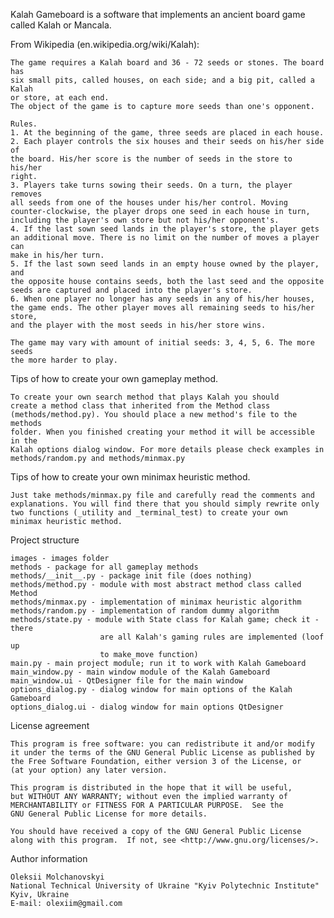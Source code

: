 Kalah Gameboard is a software that implements an ancient board game called
Kalah or Mancala.

From Wikipedia (en.wikipedia.org/wiki/Kalah):
    
    The game requires a Kalah board and 36 - 72 seeds or stones. The board has 
    six small pits, called houses, on each side; and a big pit, called a Kalah 
    or store, at each end. 
    The object of the game is to capture more seeds than one's opponent.
    
    Rules.
    1. At the beginning of the game, three seeds are placed in each house.
    2. Each player controls the six houses and their seeds on his/her side of 
    the board. His/her score is the number of seeds in the store to his/her 
    right.
    3. Players take turns sowing their seeds. On a turn, the player removes 
    all seeds from one of the houses under his/her control. Moving 
    counter-clockwise, the player drops one seed in each house in turn, 
    including the player's own store but not his/her opponent's.
    4. If the last sown seed lands in the player's store, the player gets 
    an additional move. There is no limit on the number of moves a player can 
    make in his/her turn.
    5. If the last sown seed lands in an empty house owned by the player, and 
    the opposite house contains seeds, both the last seed and the opposite 
    seeds are captured and placed into the player's store.
    6. When one player no longer has any seeds in any of his/her houses, 
    the game ends. The other player moves all remaining seeds to his/her store, 
    and the player with the most seeds in his/her store wins.
    
    The game may vary with amount of initial seeds: 3, 4, 5, 6. The more seeds
    the more harder to play.

Tips of how to create your own gameplay method.

    To create your own search method that plays Kalah you should 
    create a method class that inherited from the Method class 
    (methods/method.py). You should place a new method's file to the methods
    folder. When you finished creating your method it will be accessible in the 
    Kalah options dialog window. For more details please check examples in 
    methods/random.py and methods/minmax.py

Tips of how to create your own minimax heuristic method.

    Just take methods/minmax.py file and carefully read the comments and 
    explanations. You will find there that you should simply rewrite only
    two functions (_utility and _terminal_test) to create your own
    minimax heuristic method.
    
Project structure

    images - images folder
    methods - package for all gameplay methods
    methods/__init__.py - package init file (does nothing)
    methods/method.py - module with most abstract method class called Method
    methods/minmax.py - implementation of minimax heuristic algorithm
    methods/random.py - implementation of random dummy algorithm
    methods/state.py - module with State class for Kalah game; check it - there
                        are all Kalah's gaming rules are implemented (loof up
                        to make_move function)
    main.py - main project module; run it to work with Kalah Gameboard
    main_window.py - main window module of the Kalah Gameboard
    main_window.ui - QtDesigner file for the main window
    options_dialog.py - dialog window for main options of the Kalah Gameboard
    options_dialog.ui - dialog window for main options QtDesigner
    
License agreement

    This program is free software: you can redistribute it and/or modify
    it under the terms of the GNU General Public License as published by
    the Free Software Foundation, either version 3 of the License, or
    (at your option) any later version.
    
    This program is distributed in the hope that it will be useful,
    but WITHOUT ANY WARRANTY; without even the implied warranty of
    MERCHANTABILITY or FITNESS FOR A PARTICULAR PURPOSE.  See the
    GNU General Public License for more details.
    
    You should have received a copy of the GNU General Public License
    along with this program.  If not, see <http://www.gnu.org/licenses/>.

Author information

    Oleksii Molchanovskyi
    National Technical University of Ukraine "Kyiv Polytechnic Institute"
    Kyiv, Ukraine
    E-mail: olexiim@gmail.com